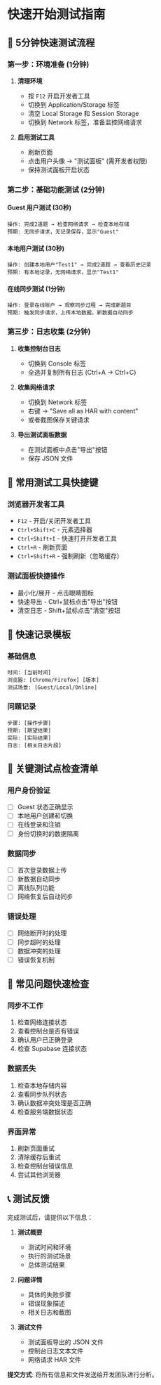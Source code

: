 # 快速开始测试指南

## 🚀 5分钟快速测试流程

### 第一步：环境准备 (1分钟)
1. **清理环境**
   - 按 `F12` 开启开发者工具
   - 切换到 Application/Storage 标签
   - 清空 Local Storage 和 Session Storage
   - 切换到 Network 标签，准备监控网络请求

2. **启用测试工具**
   - 刷新页面
   - 点击用户头像 → "测试面板" (需开发者权限)
   - 保持测试面板开启状态

### 第二步：基础功能测试 (2分钟)

#### Guest 用户测试 (30秒)
```
操作: 完成2道题 → 检查网络请求 → 检查本地存储
预期: 无同步请求，无记录保存，显示"Guest"
```

#### 本地用户测试 (30秒)
```
操作: 创建本地用户"Test1" → 完成2道题 → 查看历史记录
预期: 有本地记录，无网络请求，显示"Test1"
```

#### 在线同步测试 (1分钟)
```
操作: 登录在线账户 → 观察同步过程 → 完成新题目
预期: 触发同步请求，上传本地数据，新数据自动同步
```

### 第三步：日志收集 (2分钟)

1. **收集控制台日志**
   - 切换到 Console 标签
   - 全选并复制所有日志 (Ctrl+A → Ctrl+C)

2. **收集网络请求**
   - 切换到 Network 标签
   - 右键 → "Save all as HAR with content"
   - 或者截图保存关键请求

3. **导出测试面板数据**
   - 在测试面板中点击"导出"按钮
   - 保存 JSON 文件

## 🔧 常用测试工具快捷键

### 浏览器开发者工具
- `F12` - 开启/关闭开发者工具
- `Ctrl+Shift+C` - 元素选择器
- `Ctrl+Shift+I` - 快速打开开发者工具
- `Ctrl+R` - 刷新页面
- `Ctrl+Shift+R` - 强制刷新（忽略缓存）

### 测试面板快捷操作
- 最小化/展开 - 点击眼睛图标
- 快速导出 - Ctrl+鼠标点击"导出"按钮
- 清空日志 - Shift+鼠标点击"清空"按钮

## 📝 快速记录模板

### 基础信息
```
时间: [当前时间]
浏览器: [Chrome/Firefox] [版本]
测试场景: [Guest/Local/Online]
```

### 问题记录
```
步骤: [操作步骤]
预期: [期望结果]
实际: [实际结果]
日志: [相关日志片段]
```

## 🎯 关键测试点检查清单

### 用户身份验证
- [ ] Guest 状态正确显示
- [ ] 本地用户创建和切换
- [ ] 在线登录和注销
- [ ] 身份切换时的数据隔离

### 数据同步
- [ ] 首次登录数据上传
- [ ] 新数据自动同步
- [ ] 离线队列功能
- [ ] 网络恢复后自动同步

### 错误处理
- [ ] 网络断开时的处理
- [ ] 同步超时的处理
- [ ] 数据冲突的处理
- [ ] 错误恢复机制

## 🚨 常见问题快速检查

### 同步不工作
1. 检查网络连接状态
2. 查看控制台是否有错误
3. 确认用户已正确登录
4. 检查 Supabase 连接状态

### 数据丢失
1. 检查本地存储内容
2. 查看同步队列状态
3. 确认数据冲突处理是否正确
4. 检查服务端数据状态

### 界面异常
1. 刷新页面重试
2. 清除缓存后重试
3. 检查控制台错误信息
4. 尝试其他浏览器

## 📞 测试反馈

完成测试后，请提供以下信息：

1. **测试概要**
   - 测试时间和环境
   - 执行的测试场景
   - 总体测试结果

2. **问题详情**
   - 具体的失败步骤
   - 错误现象描述
   - 相关日志和截图

3. **测试文件**
   - 测试面板导出的 JSON 文件
   - 控制台日志文本文件
   - 网络请求 HAR 文件

**提交方式**: 将所有信息和文件发送给开发团队进行分析。
